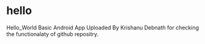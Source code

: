 # hello
Hello_World Basic Android App Uploaded By Krishanu Debnath for checking the functionalaty of github repositry.
